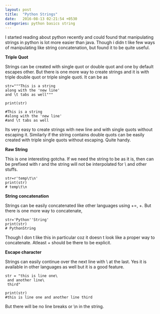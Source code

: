 ```yaml
---
layout: post
title:  "Python Strings"
date:   2016-08-13 02:21:54 +0530
categories: python basics string
---
```

I started reading about python recently and could found that manipulating strings in python is lot more easier than java. Though i didn t like few ways of manipulating like string concatenation, but found it to be quite useful.

**Triple Quot**

Strings can be created with single quot or double quot and one by default escapes other. But there is one more way to create strings and it is with triple double quot or triple single quoti. It can be as

```
str="""This is a string
along with the 'new line'
and \t tabs as well"""

print(str)

#This is a string
#along with the 'new line'
#and \t tabs as well

```

Its very easy to create strings with new line and with single quots without escaping it. Similarly if the string contains double quots can be easily created with triple single quots without escaping. Quite handy.

**Raw String**

This is one interesting gotcha. If we need the string to be as it is, then can be prefixed with r and the string will not be interpolated for \ and other stuffs.

```
str=r'temp\t\n'
print(str)
# temp\t\n
```

**String concatenation**

Strings can be easily concatenated like other languages using +=, +. But there is one more way to concatenate,

```
str='Python''String'
print(str)
# PythonString
```

Though I don t like this in particular coz it doesn t look like a proper way to concatenate. Atleast + should be there to be explicit.

**Escape character**

Strings can easily continue over the next line with \ at the last. Yes it is available in other languages as well but it is a good feature.
```
str = "this is line one\
 and another line\
 third"

print(str)
#this is line one and another line third
```

But there will be no line breaks or \n in the string.


